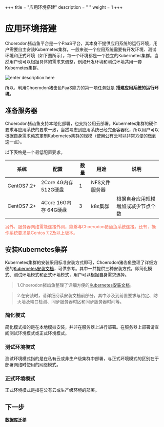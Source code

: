 +++
title = "应用环境搭建"
description = " "
weight = 1
+++

# 应用环境搭建

Choerodon猪齿鱼平台是一个PaaS平台，其本身不提供应用系统的运行环境，用户需要自主安装Kubernetes集群，一般来说一个应用系统需要有开发环境、测试环境和正式环境（如下图所示），每一个环境都是一个独立的Kubernetes集群。当然用户也可以根据具体的需求来调整，例如开发环境和测试环境共用一套Kubernetes集群。

![enter description here](/docs/transference-guide/image/setup-application-environment.png)

所以，利用Choerodon猪齿鱼PaaS能力的第一项任务就是 **搭建应用系统的运行环境。**

## 准备服务器

Choerodon猪齿鱼支持本地化部署，也支持公用云部署。Kubernetes集群的硬件要求与应用系统的要求一致，当然考虑到应用系统已经完全容器化，所以用户可以根据自身需求动态定制Kubernetes集群的规模（使用公有云可以非常方便的做到这一点）。

以下表格是一个最低配置要求。

| 系统 | 配置    | 数量 | 用途 | 说明 |
| -------- | ----- | ----- | ----- | ----- |
|CentOS7.2+|2Core 4G内存 512G硬盘 |1|NFS文件服务器|  |
|CentOS7.2+   | 4Core 16G内存 64G硬盘 | 3| k8s集群 |根据自身应用规模增加或减少节点个数|

<font color=#f96e57 > 另外，服务器网络需能连接外网，能够与Choerodon猪齿鱼系统连接。还有，操作系统要求是Centos 7.2及以上版本。
</font>

## 安装Kubernetes集群

Kubernetes集群的安装采用标准安装方式即可，Choerodon猪齿鱼整理了详细方便的[Kubernetes安装文档](../../installation-configuration/steps/kubernetes)，可供参考。其中一共提供三种安装方式，即简化模式、测试环境模式和正式环境模式，用户可以根据自身需求选择。

> 1.Choerodon猪齿鱼整理了详细方便的[Kubernetes安装文档](../../installation-configuration/steps/kubernetes)。

> 2.在安装时，请详细阅读安装文档前部分，其中涉及到前置要求与约定、防火墙及端口检测、同步服务器时区和同步服务器时间等。

### 简化模式

简化模式指的是在本地模拟安装，并非在服务器上进行部署。在服务器上部署请查阅测试环境模式或正式环境模式。

### 测试环境模式

测试环境模式指的是在私有云或非生产级集群中部署，与正式环境模式的区别在于部署网络时使用的网络模式。

### 正式环境模式

正式环境模式是指在公有云或生产级环境的部署。

## 下一步

[**数据库迁移**](../database-migration)